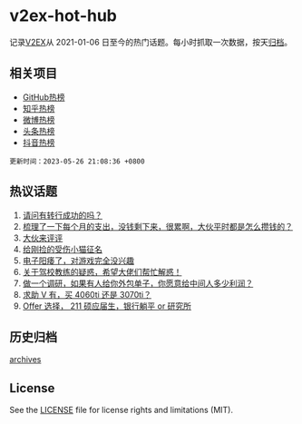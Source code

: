 # v2ex-hot-hub

 记录[V2EX](https://www.v2ex.com/)从 2021-01-06 日至今的热门话题。每小时抓取一次数据，按天[归档](archives)。
 
 ## 相关项目

- [GitHub热榜](https://github.com/lonnyzhang423/github-hot-hub)
- [知乎热榜](https://github.com/lonnyzhang423/zhihu-hot-hub)
- [微博热榜](https://github.com/lonnyzhang423/weibo-hot-hub)
- [头条热榜](https://github.com/lonnyzhang423/toutiao-hot-hub)
- [抖音热榜](https://github.com/lonnyzhang423/douyin-hot-hub)


 `更新时间：2023-05-26 21:08:36 +0800`

## 热议话题

1. [请问有转行成功的吗？](https://www.v2ex.com/t/943062)
1. [梳理了一下每个月的支出，没钱剩下来，很累啊，大伙平时都是怎么攒钱的？](https://www.v2ex.com/t/943130)
1. [大伙来评评](https://www.v2ex.com/t/943185)
1. [给刚捡的受伤小猫征名](https://www.v2ex.com/t/942998)
1. [电子阳痿了，对游戏完全没兴趣](https://www.v2ex.com/t/943011)
1. [关于驾校教练的疑惑，希望大佬们帮忙解惑！](https://www.v2ex.com/t/943103)
1. [做一个调研，如果有人给你外包单子，你愿意给中间人多少利润？](https://www.v2ex.com/t/943133)
1. [求助 V 有，买 4060ti 还是 3070ti？](https://www.v2ex.com/t/943090)
1. [Offer 选择， 211 硕应届生，银行躺平 or 研究所](https://www.v2ex.com/t/943104)

## 历史归档

[archives](archives)

## License

See the [LICENSE](LICENSE) file for license rights and limitations (MIT).
